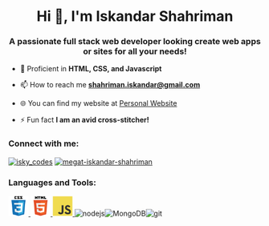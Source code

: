<h1 align="center">Hi 👋, I'm Iskandar Shahriman</h1>
<h3 align="center">A passionate full stack web developer looking create web apps or sites for all your needs!</h3>

- 🌱 Proficient in **HTML, CSS, and Javascript**

- 📫 How to reach me **shahriman.iskandar@gmail.com**

- 🌐 You can find my website at [Personal Website](https://isky-codes.netlify.app/)

- ⚡ Fun fact **I am an avid cross-stitcher!**

<h3 align="left">Connect with me:</h3>
<p align="left">
<a href="https://twitter.com/isky_codes" target="blank"><img align="center" src="https://raw.githubusercontent.com/rahuldkjain/github-profile-readme-generator/master/src/images/icons/Social/twitter.svg" alt="isky_codes" height="30" width="40" /></a>
<a href="https://linkedin.com/in/megat-iskandar-shahriman" target="blank"><img align="center" src="https://raw.githubusercontent.com/rahuldkjain/github-profile-readme-generator/master/src/images/icons/Social/linked-in-alt.svg" alt="megat-iskandar-shahriman" height="30" width="40" /></a>
</p>

<h3 align="left">Languages and Tools:</h3>
<p align="left"> <a href="https://www.w3schools.com/css/" target="_blank" rel="noreferrer"> <img src="https://raw.githubusercontent.com/devicons/devicon/master/icons/css3/css3-original-wordmark.svg" alt="css3" width="40" height="40"/> </a> <a href="https://www.w3.org/html/" target="_blank" rel="noreferrer"> <img src="https://raw.githubusercontent.com/devicons/devicon/master/icons/html5/html5-original-wordmark.svg" alt="html5" width="40" height="40"/> </a> <a href="https://developer.mozilla.org/en-US/docs/Web/JavaScript" target="_blank" rel="noreferrer"> <img src="https://raw.githubusercontent.com/devicons/devicon/master/icons/javascript/javascript-original.svg" alt="javascript" width="40" height="40"/> </a><img src="https://cdn.sanity.io/images/ch3ylvcj/production/d8c8025b1695a3f14f849b99afc71d917ef40813-480x480.png" alt="nodejs" width="40" height="40"><img src="https://cdn.sanity.io/images/ch3ylvcj/production/edeb5fbeb23f61d362fb897d9f76c84dcfba5bf9-464x537.png" alt="MongoDB" width="40" height="40"><img src ="https://raw.githubusercontent.com/jmnote/z-icons/master/svg/git.svg" alt="git" width="40" height="40"> </p>





